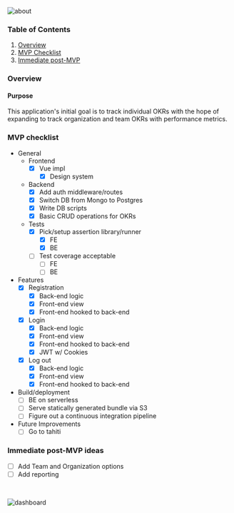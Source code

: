 ![about](https://user-images.githubusercontent.com/29644031/119927090-bc23a280-bf46-11eb-9fad-3ba2fe8fad18.png)

### <a name="ToC"></a>Table of Contents

1. [Overview](#overview)
2. [MVP Checklist](#mvp)
3. [Immediate post-MVP](#post-mvp)

### <a name="overview"></a>Overview

#### Purpose

This application's initial goal is to track individual OKRs with the hope of expanding to track organization and team OKRs with performance metrics.

### <a name="mvp"></a> MVP checklist

- General
  - Frontend
    - [x] Vue impl
      - [x] Design system
  - Backend
    - [x] Add auth middleware/routes
    - [x] Switch DB from Mongo to Postgres
    - [x] Write DB scripts
    - [x] Basic CRUD operations for OKRs
  - Tests
    - [x] Pick/setup assertion library/runner
      - [x] FE
      - [x] BE
    - [ ] Test coverage acceptable
      - [ ] FE
      - [ ] BE
- Features
  - [x] Registration
    - [x] Back-end logic
    - [x] Front-end view
    - [x] Front-end hooked to back-end
  - [x] Login
    - [x] Back-end logic
    - [x] Front-end view
    - [x] Front-end hooked to back-end
    - [x] JWT w/ Cookies
  - [x] Log out
    - [x] Back-end logic
    - [x] Front-end view
    - [x] Front-end hooked to back-end
- Build/deployment
  - [ ] BE on serverless
  - [ ] Serve statically generated bundle via S3
  - [ ] Figure out a continuous integration pipeline
- Future Improvements
  - [ ] Go to tahiti

### <a name="post-mvp"></a> Immediate post-MVP ideas

- [ ] Add Team and Organization options
- [ ] Add reporting

<br />

![dashboard](https://user-images.githubusercontent.com/29644031/119927135-d9587100-bf46-11eb-8e7b-22127ef6ef2d.png)


